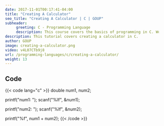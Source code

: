 ```yaml
---
date: 2017-11-01T00:17:41-04:00
title: "Creating A Calculator"
seo_title: "Creating A Calculator | C | GOUP"
subheader:
     greeting: C - Programming Language
     description: This course covers the basics of programming in C. Work your way through the videos/articles and I'll teach you everything you need to know to start your programming journey!
description: This tutorial covers creating a calculator in C.
author: GOUP
image: creating-a-calculator.png
video: v4L07CTb9j8
url: /programming-languages/c/creating-a-calculator/
weight: 13
---
```


## Code

{{< code lang="c" >}}
double num1, num2;

printf("num1: ");
scanf("%lf", &num1);

printf("num2: ");
scanf("%lf", &num2);

printf("%f", num1 + num2);
{{< /code >}}